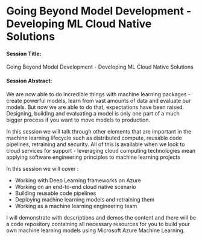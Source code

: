 # Going Beyond Model Development - Developing ML Cloud Native Solutions


#### Session Title: 
Going Beyond Model Development - Developing ML Cloud Native Solutions

#### Session Abstract: 
We are now able to do incredible things with machine learning packages - create powerful models, learn from vast amounts of data and evaluate our models. But now we are able to do that, expectations have been raised. Designing, building and evaluating a model is only one part of a much bigger process if you want to move models to production. 
 
In this session we will talk through other elements that are important in the machine learning lifecycle such as distributed compute, reusable code pipelines, retraining and security. All of this is available when we look to cloud services for support - leveraging cloud computing technologies mean applying software engineering principles to machine learning projects
 
In this session we will cover :
* Working with Deep Learning frameworks on Azure
* Working on an end-to-end cloud native scenario
* Building reusable code pipelines
* Deploying machine learning models and retraining them
* Working as a machine learning engineering team
 
I will demonstrate with descriptions and demos the content and there will be a code repository containing all necessary resources for you to build your own machine learning models using Microsoft Azure Machine Learning.


